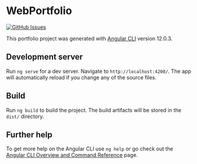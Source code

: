 # WebPortfolio

<div>
  
[![GitHub Issues](https://img.shields.io/github/issues/Tech-With-Tim/Frontend.svg)](https://github.com/Njoguu/Web-Portfolio/issues)

  
</div>

This portfolio project was generated with [Angular CLI](https://github.com/angular/angular-cli) version 12.0.3.

## Development server

Run `ng serve` for a dev server. Navigate to `http://localhost:4200/`. The app will automatically reload if you change any of the source files.

## Build

Run `ng build` to build the project. The build artifacts will be stored in the `dist/` directory.

## Further help

To get more help on the Angular CLI use `ng help` or go check out the [Angular CLI Overview and Command Reference](https://angular.io/cli) page.
